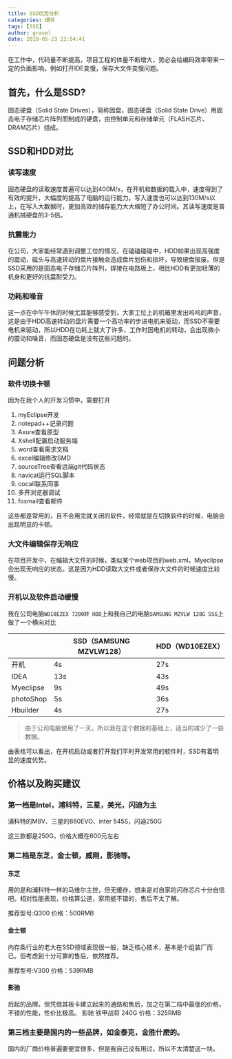 ```yaml
---
title: SSD优势分析
categories: 硬件
tags: [SSD]
author: gravel
date: 2018-05-23 22:54:41
---
```

在工作中，代码量不断提高，项目工程的体量不断增大，势必会给编码效率带来一定的负面影响。例如打开IDE变慢，保存大文件变慢问题。

<!--more-->

## 首先，什么是SSD?

 固态硬盘（Solid State Drives），简称固盘，固态硬盘（Solid State Drive）用固态电子存储芯片阵列而制成的硬盘，由控制单元和存储单元（FLASH芯片、DRAM芯片）组成。



## SSD和HDD对比
### 读写速度
固态硬盘的读取速度普遍可以达到400M/s，在开机和数据的载入中，速度得到了有效的提升，大幅度的提高了电脑的运行能力。写入速度也可以达到130M/s以上，在写入大数据时，更加高效的储存能力大大缩短了办公时间。其读写速度是普通机械硬盘的3-5倍。


### 抗震能力

在公司，大家能经常遇到调整工位的情况，在磕磕碰碰中，HDD如果出现高强度的震动，磁头与高速转动的盘片接触会造成盘片划伤和损坏，导致硬盘报废。但是SSD采用的是固态电子存储芯片阵列，焊接在电路板上，相比HDD有更加轻薄的机身和更好的抗震耐受力。

### 功耗和噪音
这一点在中午午休的时候尤其能够感受到，大家工位上的机箱里发出呜呜的声音，这是由于HDD高速转动的盘片需要一个高功率的步进电机来驱动，而SSD不需要电机来驱动，所以HDD在功耗上就大了许多，工作时因电机的转动，会出现微小的震动和噪音，而固态硬盘是没有这些问题的。

## 问题分析

### 软件切换卡顿
因为在我个人的开发习惯中，需要打开
1. myEclipse开发
2. notepad++记录问题
3. Axure查看原型
4. Xshell配置启动服务端
5. word查看需求文档
6. excel编辑修改SMD
7. sourceTree查看远端git代码状态
8. navicat运行SQL脚本
9. cocall联系同事
10. 多开浏览器调试
11. foxmail查看邮件

这些都是常用的，且不会用完就关闭的软件，经常就是在切换软件的时候，电脑会出现明显的卡顿。
### 大文件编辑保存无响应
在项目开发中，在编辑大文件的时候，类似某个web项目的web.xml，Myeclipse会出现无响应的状态。这是因为HDD读取大文件或者保存大文件的时候速度比较慢。
### 开机以及软件启动缓慢
我在公司电脑`WD10EZEX 7200转 HDD`上和我自己的电脑`SAMSUNG MZVLW 128G SSG`上做了一个横向对比

|     |  SSD（SAMSUNG MZVLW128）   | HDD（WD10EZEX）    |
| --- | --- | --- |
|   开机  |  4s   |   27s  |
|   IDEA  |  13s   |   43s  |
|   Myeclipse  |   9s  |   49s  |
|   photoShop  |    5s |  36s   |
|  Hbuilder   |   4s  |   27s  |
>由于公司电脑使用了一天，所以我在这个数据的基础上，适当的减少了一些数据。
>
由表格可以看出，在开机启动或者打开我们平时开发常用的软件时，SSD有着明显的速度优势。


## 价格以及购买建议
### 第一档是Intel，浦科特，三星，美光，闪迪为主

浦科特的M8V、三星的860EVO、inter 545S，闪迪250G

这三款都是250G，价格大概在600元左右


### 第二档是东芝，金士顿，威刚，影驰等。

#### 东芝
用的是和浦科特一样的马维尔主控，但无缓存，想来是对自家的闪存芯片十分自信吧。相对性能表现，价格算公道，家用挺不错的，售后不太了解。

推荐型号:Q300 
价格：500RMB

#### 金士顿
内存条行业的老大在SSD领域表现很一般，缺乏核心技术，基本是个组装厂而已。但考虑到十分可靠的售后，依然推荐。

推荐型号:V300
价格：539RMB

#### 影驰
后起的品牌。但凭借其板卡建立起来的通路和售后，加之在第二档中最低的价格，不错的性能，性价比极高。
影驰 铁甲战将 240G
价格：325RMB
### 第三档主要是国内的一些品牌，如金泰克，金胜什麽的。

国内的厂商价格普遍要便宜很多，但是我自己没有用过，所以不太清楚这一块。



